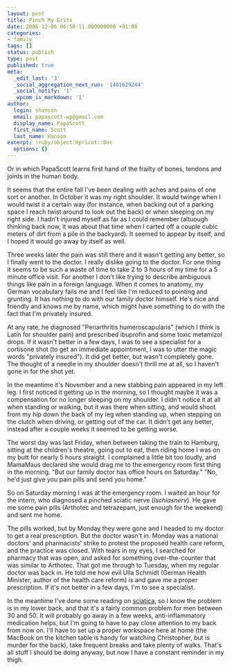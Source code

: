 ```yaml
---
layout: post
title: Pinch My Grits
date: 2006-12-06 06:50:11.000000000 +01:00
categories:
- family
tags: []
status: publish
type: post
published: true
meta:
  _edit_last: '3'
  _social_aggregation_next_run: '1401629244'
  _social_notify: '1'
  _wpcom_is_markdown: '1'
author:
  login: shanson
  email: papascott-wp@gmail.com
  display_name: PapaScott
  first_name: Scott
  last_name: Hanson
excerpt: !ruby/object:Hpricot::Doc
  options: {}
---
```

<p>Or in which PapaScott learns first hand of the frailty of bones, tendons and joints in the human body.</p>
<p>It seems that the entire fall I've been dealing with aches and pains of one sort or another. In October it was my right shoulder. It would twinge when I would twist it a certain way (for instance, when backing out of a parking space I reach twist around to look out the back) or when sleeping on my right side. I hadn't injured myself as far as I could remember (altuough thinking back now, it was about that time when I carted off a couple cubic meters of dirt from a pile in the backyard). It seemed to appear by itself, and I hoped it would go away by itself as well.</p>
<p>Three weeks later the pain was still there and it wasn't getting any better, so I finally went to the doctor. I really dislike going to the doctor. For one thing it seems to be such a waste of time to take 2 to 3 hours of my time for a 5 minute office visit. For another I don't like trying to describe ambiguous things like pain in a foreign language. When it comes to anatomy, my German vocabulary fails me and I feel like I'm reduced to pointing and grunting. It has nothing to do with our family doctor himself. He's nice and friendly and knows me by name, which might have something to do with the fact that I'm privately insured.</p>
<p>At any rate, he diagnosed "Periarthritis humeroscapularis" (which I think is Latin for shoulder pain) and prescribed ibuprofin and some toxic metamizol drops. If it wasn't better in a few days, I was to see a specialist for a cortisone shot (to get an immediate appointment, I was to utter the magic words "privately insured"). It did get better, but wasn't completely gone. The thought of a needle in my shoulder doesn't thrill me at all, so I haven't gone in for the shot yet.</p>
<p>In the meantime it's November and a new stabbing pain appeared in my left leg. I first noticed it getting up in the morning, so I thought maybe it was a compensation for no longer sleeping on my shoulder. I didn't notice it at all when standing or walking, but it was there when sitting, and would shoot from my hip down the back of my leg when standing up, when stepping on the clutch when driving, or getting out of the car. It didn't get any better, instead after a couple weeks it seemed to be getting worse.</p>
<p>The worst day was last Friday, when between taking the train to Hamburg, sitting at the children's theatre, going out to eat, then riding home I was on my butt for nearly 5 hours straight. I complained a little bit too loudly, and MamaMaus declared she would drag me to the emergency room first thing in the morning. "But our family doctor has office hours on Saturday." "No, he'd just give you pain pills and send you home."</p>
<p>So on Saturday morning I was at the emergency room. I waited an hour for the intern, who diagnosed a pinched sciatic nerve (<em>Ischiasnerv</em>). He gave me some pain pills (Arthotec and tetrazepam, just enough for the weekend) and sent me home.</p>
<p>The pills worked, but by Monday they were gone and I headed to my doctor to get a real prescription. But the doctor wasn't in. Monday was a national doctors' and pharmacists' strike to protest the proposed health care reform, and the practice was closed. With tears in my eyes, I searched for pharmacy that was open, and asked for something over-the-counter that was similar to Arthotec. That got me through to Tuesday, when my regular doctor was back in. He told me how evil Ulla Schmidt (German Health Minister, author of the health care reform) is and gave me a proper prescription. If it's not better in a few days, I'm to see a specialist.</p>
<p>In the meantime I've done some reading on <a href="http://www.spine-health.com/topics/cd/d_sciatica/sc01.html">sciatica</a>, so I know the problem is in my lower back, and that it's a fairly common problem for men between 30 and 50. It will probably go away in a few weeks, anti-inflammatory medication helps, but I'm going to have to pay close attention to my back from now on. I'll have to set up a proper workspace here at home (the MacBook on the kitchen table is handy for watching Christopher, but is murder for the back), take frequent breaks and take plenty of walks. That's all stuff I should be doing anyway, but now I have a constant reminder in my thigh.</p>
